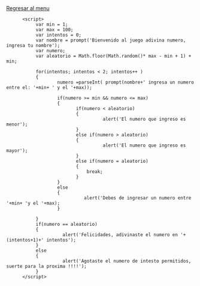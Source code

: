 <!DOCTYPE html>
<html lang="en">
<head>
          <meta charset="UTF-8">
          <meta http-equiv="X-UA-Compatible" content="IE=edge">
          <meta name="viewport" content="width=device-width, initial-scale=1.0">
          <title>Adivina</title>
</head>
<body>
                    <A href="https://amilsandovalfrancisco.zyrosite.com/">Regresar al menu </A>     

          <script>
               var min = 1;
               var max = 100;
               var intentos = 0;
               var nombre = prompt('Bienvenido al juego adivina numero, ingresa tu nombre');
               var numero;
               var aleatorio = Math.floor(Math.random()* max - min + 1) + min;
              
               for(intentos; intentos < 2; intentos++ )
               {
                       numero =parseInt( prompt(nombre+' ingresa un numero entre el: '+min+ ' y el '+max));

                       if(numero >= min && numero <= max)
                       {
                              if(numero < aleatorio)
                              {
                                        alert('El numero que ingreso es menor');
                              }
                              else if(numero > aleatorio)
                              {
                                        alert('El numero que ingreso es mayor');
                              }
                              else if(numero = aleatorio)
                              {
                                  break;
                              }
                       }
                       else
                       {
                                 alert('Debes de ingresar un numero entre '+min+ 'y el '+max);
                       }

               }
               if(numero == aleatorio)
               {
                         alert('Felicidades, adivinaste el numero en '+(intentos+1)+' intentos');
               }
               else 
               {
                         alert('Agotaste el numero de intesto permitidos, suerte para la proxima !!!!');
               }
          </script>
</body>
</html> 
